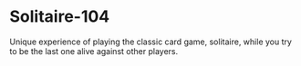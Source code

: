 # Solitaire-104
Unique experience of playing the classic card game, solitaire, while you try to be the last one alive against other players. 
